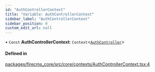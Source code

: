 ```yaml
---
id: "AuthControllerContext"
title: "Variable: AuthControllerContext"
sidebar_label: "AuthControllerContext"
sidebar_position: 0
custom_edit_url: null
---
```


• `Const` **AuthControllerContext**: `Context`\<[`AuthController`](../types/AuthController.md)\>

#### Defined in

[packages/firecms_core/src/core/contexts/AuthControllerContext.tsx:4](https://github.com/FireCMSco/firecms/blob/d45f3739/packages/firecms_core/src/core/contexts/AuthControllerContext.tsx#L4)
